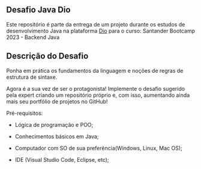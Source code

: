 ## Desafio Java Dio

Este repositório é parte da entrega de um projeto durante os estudos de desenvolvimento Java na plataforma [Dio](https://www.dio.me/) para o curso: Santander Bootcamp 2023 - Backend Java

## Descrição do Desafio

Ponha em prática os fundamentos da linguagem e noções de regras de estrutura de sintaxe.

Agora é a sua vez de ser o protagonista! Implemente o desafio sugerido pela expert criando um repositório próprio e, com isso, aumentando ainda mais seu portfólio de projetos no GitHub!

Pré-requisitos:

- Lógica de programação e POO;

- Conhecimentos básicos em Java;

- Computador com SO de sua preferência(Windows, Linux, Mac OS);

- IDE (Visual Studio Code, Eclipse, etc);
